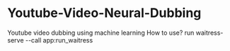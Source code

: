 # Youtube-Video-Neural-Dubbing
Youtube video dubbing using machine learning
How to use?
run waitress-serve --call app:run_waitress
